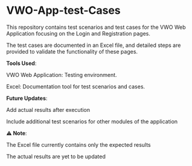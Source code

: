 # VWO-App-test-Cases
This repository contains test scenarios and test cases for the VWO Web Application focusing on the Login and Registration pages.

The test cases are documented in an Excel file, and detailed steps are provided to validate the functionality of these pages.
 
 
 **Tools Used**:

VWO Web Application: Testing environment.

Excel: Documentation tool for test scenarios and cases.

**Future Updates**:

Add actual results after execution

Include additional test scenarios for other modules of the application

**⚠️ Note**:

The Excel file currently contains only the expected results

The actual results are yet to be updated
